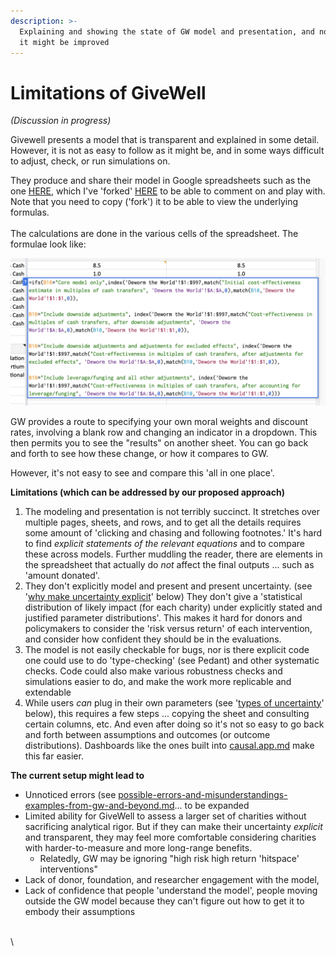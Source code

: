 ```yaml
---
description: >-
  Explaining and showing the state of GW model and presentation, and noting how
  it might be improved
---
```


# Limitations of GiveWell

_(Discussion in progress)_

Givewell presents a model that is transparent and explained in some detail. However, it is not as easy to follow as it might be, and in some ways difficult to adjust, check, or run simulations on.&#x20;

They produce and share their model in Google spreadsheets such as the one [HERE](https://docs.google.com/spreadsheets/d/16XOOB1oWse1ICbF0OVXUYtwWwpvG3mxAAQ6LYAAndQU/edit#gid=1377543212), which I've 'forked' [HERE](broken-reference) to be able to comment on and play with. Note that you need to copy ('fork') it to be able to view the underlying formulas. \
\
The calculations are done in the various cells of the spreadsheet. The formulae look like:&#x20;

![](<../../.gitbook/assets/image (1).png>)

GW provides a route to specifying your own moral weights and discount rates, involving a blank row and changing an indicator in a dropdown. This then permits you to see the "results" on another sheet. You can go back and forth to see how these change, or how it compares to GW.&#x20;

However, it's not easy to see and compare this 'all in one place'.



**Limitations (which can be addressed by our proposed approach)**

1. The modeling and presentation is not terribly succinct. It stretches over multiple pages, sheets, and rows, and to get all the details requires some amount of 'clicking and chasing and following footnotes.'  It's hard to find _explicit statements of the relevant equations_ and to compare these across models. Further muddling the reader, there are elements in the spreadsheet that actually do _not_ affect the final outputs ... such as 'amount donated'. &#x20;
2. They don't explicitly model and present and present uncertainty.  (see '[why make uncertainty explicit](../incorporating-uncertainty.md)' below) They don't give a 'statistical distribution of likely impact (for each charity) under explicitly stated and justified parameter distributions'.  This makes it hard for donors and policymakers to consider the 'risk versus return' of each intervention, and consider how confident they should be in the evaluations.  &#x20;
3. The model is not easily checkable for bugs, nor is there explicit code one could use to do 'type-checking' (see Pedant) and other systematic checks.  Code could also make various robustness checks and simulations easier to do, and make the work more replicable and extendable
4. While users _can_ plug in their own parameters (see '[types of uncertainty](../incorporating-uncertainty.md#what-types-of-uncertainty...)'  below), this requires a few steps ... copying the sheet and consulting certain columns, etc.  And even after doing so it's not so easy to go back and forth between assumptions and outcomes (or outcome distributions). Dashboards like the ones built into [causal.app.md](../../tools-and-examples/causal.app.md "mention") make this far easier.



**The current setup might lead to**&#x20;

* Unnoticed errors (see [possible-errors-and-misunderstandings-examples-from-gw-and-beyond.md](possible-errors-and-misunderstandings-examples-from-gw-and-beyond.md "mention")... to be expanded
* Limited ability for GiveWell to assess a larger set of charities without sacrificing analytical rigor. But if they can make their uncertainty _explicit_ and transparent, they may feel more comfortable considering charities with harder-to-measure and more long-range benefits.
  * Relatedly, GW may be ignoring "high risk high return 'hitspace' interventions"&#x20;
* Lack of donor, foundation, and researcher  engagement with the model,
* &#x20;Lack of confidence that people 'understand the model', people moving outside the GW model because they can't figure out how to get it to embody their assumptions&#x20;







\
\
